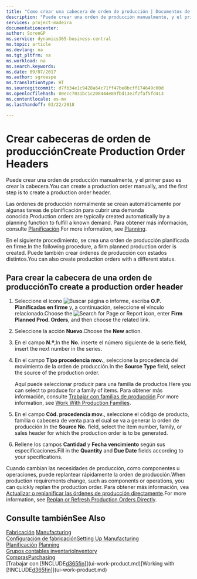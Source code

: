 ```yaml
---
title: "Como crear una cabecera de orden de producción | Documentos de Microsoft"
description: "Puede crear una orden de producción manualmente, y el primer paso es crear la cabecera."
services: project-madeira
documentationcenter: 
author: SorenGP
ms.service: dynamics365-business-central
ms.topic: article
ms.devlang: na
ms.tgt_pltfrm: na
ms.workload: na
ms.search.keywords: 
ms.date: 09/07/2017
ms.author: sgroespe
ms.translationtype: HT
ms.sourcegitcommit: d7fb34e1c9428a64c71ff47be8bcff174649c00d
ms.openlocfilehash: 00ecc7031bc1c208444e89fbd13e2f2faf5fd413
ms.contentlocale: es-mx
ms.lasthandoff: 03/22/2018

---
```

# <a name="create-production-order-headers"></a><span data-ttu-id="4a0ca-103">Crear cabeceras de orden de producción</span><span class="sxs-lookup"><span data-stu-id="4a0ca-103">Create Production Order Headers</span></span>
<span data-ttu-id="4a0ca-104">Puede crear una orden de producción manualmente, y el primer paso es crear la cabecera.</span><span class="sxs-lookup"><span data-stu-id="4a0ca-104">You can create a production order manually, and the first step is to create a production order header.</span></span>

<span data-ttu-id="4a0ca-105">Las órdenes de producción normalmente se crean automáticamente por algunas tareas de planificación para cubrir una demanda conocida.</span><span class="sxs-lookup"><span data-stu-id="4a0ca-105">Production orders are typically created automatically by a planning function to fulfill a known demand.</span></span> <span data-ttu-id="4a0ca-106">Para obtener más información, consulte [Planificación](production-planning.md).</span><span class="sxs-lookup"><span data-stu-id="4a0ca-106">For more information, see [Planning](production-planning.md).</span></span>   

<span data-ttu-id="4a0ca-107">En el siguiente procedimiento, se crea una orden de producción planificada en firme.</span><span class="sxs-lookup"><span data-stu-id="4a0ca-107">In the following procedure, a firm planned production order is created.</span></span> <span data-ttu-id="4a0ca-108">Puede también crear órdenes de producción con estados distintos.</span><span class="sxs-lookup"><span data-stu-id="4a0ca-108">You can also create production orders with a different status.</span></span>  

## <a name="to-create-a-production-order-header"></a><span data-ttu-id="4a0ca-109">Para crear la cabecera de una orden de producción</span><span class="sxs-lookup"><span data-stu-id="4a0ca-109">To create a production order header</span></span>  
1.  <span data-ttu-id="4a0ca-110">Seleccione el icono ![Buscar página o informe](media/ui-search/search_small.png "icono Buscar página o informe"), escriba **O.P. Planificadas en firme** y, a continuación, seleccione el vínculo relacionado.</span><span class="sxs-lookup"><span data-stu-id="4a0ca-110">Choose the ![Search for Page or Report](media/ui-search/search_small.png "Search for Page or Report icon") icon, enter **Firm Planned Prod. Orders**, and then choose the related link.</span></span>  
2.  <span data-ttu-id="4a0ca-111">Seleccione la acción **Nuevo**.</span><span class="sxs-lookup"><span data-stu-id="4a0ca-111">Choose the **New** action.</span></span>  
3.  <span data-ttu-id="4a0ca-112">En el campo **N.º**,</span><span class="sxs-lookup"><span data-stu-id="4a0ca-112">In the **No.**</span></span> <span data-ttu-id="4a0ca-113">inserte el número siguiente de la serie.</span><span class="sxs-lookup"><span data-stu-id="4a0ca-113">field, insert the next number in the series.</span></span>  
4.  <span data-ttu-id="4a0ca-114">En el campo **Tipo procedencia mov.**, seleccione la procedencia del movimiento de la orden de producción.</span><span class="sxs-lookup"><span data-stu-id="4a0ca-114">In the **Source Type** field, select the source of the production order.</span></span>

    <span data-ttu-id="4a0ca-115">Aquí puede seleccionar producir para una familia de productos.</span><span class="sxs-lookup"><span data-stu-id="4a0ca-115">Here you can select to produce for a family of items.</span></span> <span data-ttu-id="4a0ca-116">Para obtener más información, consulte [Trabajar con familias de producción](production-how-work-family.md).</span><span class="sxs-lookup"><span data-stu-id="4a0ca-116">For more information, see [Work With Production Families](production-how-work-family.md).</span></span>
5.  <span data-ttu-id="4a0ca-117">En el campo **Cód. procedencia mov.**, seleccione el código de producto, familia o cabecera de venta para el cual se va a generar la orden de producción.</span><span class="sxs-lookup"><span data-stu-id="4a0ca-117">In the **Source No.** field, select the item number, family, or sales header for which the production order is to be generated.</span></span>  
6.  <span data-ttu-id="4a0ca-118">Rellene los campos **Cantidad** y **Fecha vencimiento** según sus especificaciones.</span><span class="sxs-lookup"><span data-stu-id="4a0ca-118">Fill in the **Quantity** and **Due Date** fields according to your specifications.</span></span>  

<span data-ttu-id="4a0ca-119">Cuando cambian las necesidades de producción, como componentes u operaciones, puede replantear rápidamente la orden de producción.</span><span class="sxs-lookup"><span data-stu-id="4a0ca-119">When production requirements change, such as components or operations, you can quickly replan the production order.</span></span> <span data-ttu-id="4a0ca-120">Para obtener más información, vea [Actualizar o replanificar las órdenes de producción directamente](production-how-to-replan-refresh-production-orders.md).</span><span class="sxs-lookup"><span data-stu-id="4a0ca-120">For more information, see [Replan or Refresh Production Orders Directly](production-how-to-replan-refresh-production-orders.md).</span></span> 

## <a name="see-also"></a><span data-ttu-id="4a0ca-121">Consulte también</span><span class="sxs-lookup"><span data-stu-id="4a0ca-121">See Also</span></span>  
<span data-ttu-id="4a0ca-122">[Fabricación](production-manage-manufacturing.md)  </span><span class="sxs-lookup"><span data-stu-id="4a0ca-122">[Manufacturing](production-manage-manufacturing.md)  </span></span>  
[<span data-ttu-id="4a0ca-123">Configuración de fabricación</span><span class="sxs-lookup"><span data-stu-id="4a0ca-123">Setting Up Manufacturing</span></span>](production-configure-production-processes.md)  
<span data-ttu-id="4a0ca-124">[Planificación](production-planning.md)    </span><span class="sxs-lookup"><span data-stu-id="4a0ca-124">[Planning](production-planning.md)    </span></span>  
[<span data-ttu-id="4a0ca-125">Grupos contables inventario</span><span class="sxs-lookup"><span data-stu-id="4a0ca-125">Inventory</span></span>](inventory-manage-inventory.md)  
[<span data-ttu-id="4a0ca-126">Compras</span><span class="sxs-lookup"><span data-stu-id="4a0ca-126">Purchasing</span></span>](purchasing-manage-purchasing.md)  
<span data-ttu-id="4a0ca-127">[Trabajar con [!INCLUDE[d365fin](includes/d365fin_md.md)]](ui-work-product.md)</span><span class="sxs-lookup"><span data-stu-id="4a0ca-127">[Working with [!INCLUDE[d365fin](includes/d365fin_md.md)]](ui-work-product.md)</span></span>

